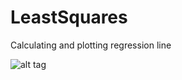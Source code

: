 # LeastSquares
Calculating and plotting regression line

![alt tag](https://cloud.githubusercontent.com/assets/2855073/7738269/32cf74de-ff5b-11e4-899a-9e628a53bc53.png)
